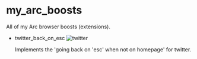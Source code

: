 # my_arc_boosts
All of my Arc browser boosts (extensions).

- twitter_back_on_esc
  ![twitter](https://github.com/TomPlanche/my_arc_boosts/assets/58936594/d09ef09a-a53e-49c8-9c31-ba4dd2fc0a54)
  
  Implements the 'going back on 'esc' when not on homepage' for twitter.
